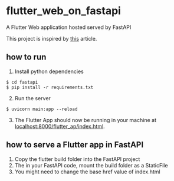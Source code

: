 # flutter_web_on_fastapi

A Flutter Web application hosted served by FastAPI

This project is inspired by [this](https://betterprogramming.pub/serving-flutter-web-applications-with-python-flask-c60ab5fc3fc1) article.

## how to run
1. Install python dependencies
```
$ cd fastapi
$ pip install -r requirements.txt
```
2. Run the server
```
$ uvicorn main:app --reload
```
3. The Flutter App should now be running in your machine at [localhost:8000/flutter_ap/index.html](http://localhost:8000/flutter_app/index.html).

## how to serve a Flutter app in FastAPI
1. Copy the flutter build folder into the FastAPI project
2. The in your FastAPI code, mount the build folder as a StaticFile
3. You might need to change the base href value of index.html
